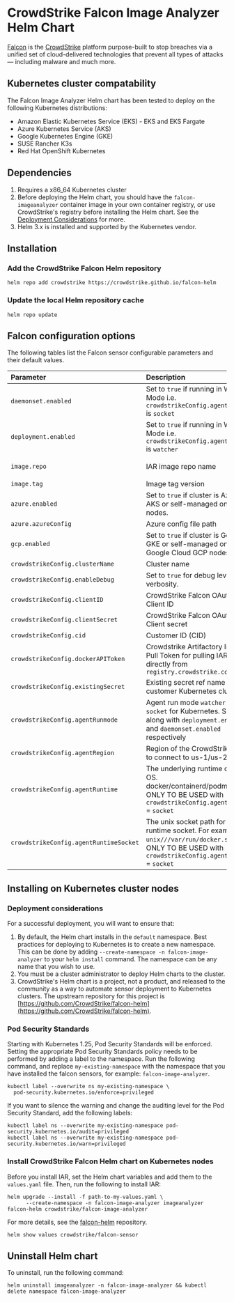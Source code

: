 # CrowdStrike Falcon Image Analyzer Helm Chart

[Falcon](https://www.crowdstrike.com/) is the [CrowdStrike](https://www.crowdstrike.com/)
platform purpose-built to stop breaches via a unified set of cloud-delivered
technologies that prevent all types of attacks — including malware and much
more.

## Kubernetes cluster compatability

The Falcon Image Analyzer Helm chart has been tested to deploy on the following Kubernetes distributions:

* Amazon Elastic Kubernetes Service (EKS) - EKS and EKS Fargate
* Azure Kubernetes Service (AKS)
* Google Kubernetes Engine (GKE)
* SUSE Rancher K3s
* Red Hat OpenShift Kubernetes

## Dependencies

1. Requires a x86_64 Kubernetes cluster
1. Before deploying the Helm chart, you should have the `falcon-imageanalyzer` container image in your own container registry, or use CrowdStrike's registry before installing the Helm chart. See the [Deployment Considerations](#deployment-considerations) for more.
1. Helm 3.x is installed and supported by the Kubernetes vendor.

## Installation

### Add the CrowdStrike Falcon Helm repository

```
helm repo add crowdstrike https://crowdstrike.github.io/falcon-helm
```

### Update the local Helm repository cache

```
helm repo update
```

## Falcon configuration options

The following tables list the Falcon sensor configurable parameters and their default values.

| Parameter                              | Description                                                                                                                                              | Default                                                                           |
|:---------------------------------------|:---------------------------------------------------------------------------------------------------------------------------------------------------------|:----------------------------------------------------------------------------------|
| `daemonset.enabled`                    | Set to `true` if running in Watcher Mode i.e. `crowdstrikeConfig.agentRunmode` is `socket`                                                               | false                                                                             |
| `deployment.enabled`                   | Set to `true` if running in Watcher Mode i.e. `crowdstrikeConfig.agentRunmode` is `watcher`                                                              | false                                                                             |
| `image.repo`                           | IAR image repo name                                                                                                                                      | `registry.crowdstrike.com/falcon-imageanalyzer/us-1/release/falcon-imageanalyzer` |
| `image.tag`                            | Image tag version                                                                                                                                        | None                                                                              |
| `azure.enabled`                        | Set to `true` if cluster is Azure AKS or self-managed on Azure nodes.                                                                                    | false                                                                             |
| `azure.azureConfig`                    | Azure  config file path                                                                                                                                  | `/etc/kubernetes/azure.json`                                                      |
| `gcp.enabled`                          | Set to `true` if cluster is Gogle GKE or self-managed on Google Cloud GCP nodes.                                                                         | false                                                                             |
| `crowdstrikeConfig.clusterName`        | Cluster name                                                                                                                                             | None                                                                              |
| `crowdstrikeConfig.enableDebug`        | Set to `true` for debug level log verbosity.                                                                                                             | false                                                                             |
| `crowdstrikeConfig.clientID`           | CrowdStrike Falcon OAuth API Client ID                                                                                                                   | None                                                                              |
| `crowdstrikeConfig.clientSecret`       | CrowdStrike Falcon OAuth API Client secret                                                                                                               | None                                                                              |
| `crowdstrikeConfig.cid`                | Customer ID (CID)                                                                                                                                        | None                                                                              |
| `crowdstrikeConfig.dockerAPIToken`     | Crowdstrike Artifactory Image Pull Token for pulling IAR image directly from  `registry.crowdstrike.com`                                                 | None                                                                              |
| `crowdstrikeConfig.existingSecret`     | Existing secret ref name of the customer Kubernetes cluster                                                                                              | None                                                                              |
| `crowdstrikeConfig.agentRunmode`       | Agent run mode `watcher` or `socket` for Kubernetes. Set this along with `deployment.enabled` and `daemonset.enabled` respectively                       | None                                                                              |
| `crowdstrikeConfig.agentRegion`        | Region of the CrowdStrike API to connect to us-1/us-2/eu-1                                                                                               | None                                                                              |
| `crowdstrikeConfig.agentRuntime`       | The underlying runtime of the OS. docker/containerd/podman/crio. ONLY TO BE USED with `crowdstrikeConfig.agentRunmode` = `socket`                        | None                                                                              |
| `crowdstrikeConfig.agentRuntimeSocket` | The unix socket path for the runtime socket. For example: `unix///var/run/docker.sock`. ONLY TO BE USED with `crowdstrikeConfig.agentRunmode` = `socket` | None                                                                              |

## Installing on Kubernetes cluster nodes

### Deployment considerations

For a successful deployment, you will want to ensure that:
1. By default, the Helm chart installs in the `default` namespace. Best practices for deploying to Kubernetes is to create a new namespace. This can be done by adding `--create-namespace -n falcon-image-analyzer` to your `helm install` command. The namespace can be any name that you wish to use.
1. You must be a cluster administrator to deploy Helm charts to the cluster.
1. CrowdStrike's Helm chart is a project, not a product, and released to the community as a way to automate sensor deployment to Kubernetes clusters. The upstream repository for this project is [https://github.com/CrowdStrike/falcon-helm](https://github.com/CrowdStrike/falcon-helm).

### Pod Security Standards

Starting with Kubernetes 1.25, Pod Security Standards will be enforced. Setting the appropriate Pod Security Standards policy needs to be performed by adding a label to the namespace. Run the following command, and replace `my-existing-namespace` with the namespace that you have installed the falcon sensors, for example: `falcon-image-analyzer`.
```
kubectl label --overwrite ns my-existing-namespace \
  pod-security.kubernetes.io/enforce=privileged
```

If you want to silence the warning and change the auditing level for the Pod Security Standard, add the following labels:
```
kubectl label ns --overwrite my-existing-namespace pod-security.kubernetes.io/audit=privileged
kubectl label ns --overwrite my-existing-namespace pod-security.kubernetes.io/warn=privileged
```

### Install CrowdStrike Falcon Helm chart on Kubernetes nodes

Before you install IAR, set the Helm chart variables and add them to the `values.yaml` file. Then, run the following to install IAR:

```
helm upgrade --install -f path-to-my-values.yaml \ 
      --create-namespace -n falcon-image-analyzer imageanalyzer falcon-helm crowdstrike/falcon-image-analyzer
```


For more details, see the [falcon-helm](https://github.com/CrowdStrike/falcon-helm) repository.

```
helm show values crowdstrike/falcon-sensor
```

## Uninstall Helm chart

To uninstall, run the following command:
```
helm uninstall imageanalyzer -n falcon-image-analyzer && kubectl delete namespace falcon-image-analyzer
```
